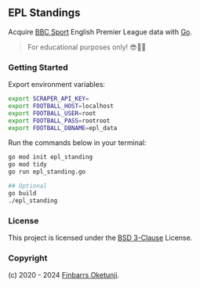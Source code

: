 ## EPL Standings

Acquire [BBC Sport](https://www.bbc.co.uk/sport/football/tables) English Premier League data with [Go](https://go.dev/).

> For educational purposes only! 😎✌🏽

### Getting Started

Export environment variables:

```sh
export SCRAPER_API_KEY=
export FOOTBALL_HOST=localhost
export FOOTBALL_USER=root
export FOOTBALL_PASS=rootroot
export FOOTBALL_DBNAME=epl_data
```

Run the commands below in your terminal: 

```sh
go mod init epl_standing
go mod tidy
go run epl_standing.go

## Optional
go build
./epl_standing
```

### License

This project is licensed under the [BSD 3-Clause](LICENSE) License.

### Copyright

(c) 2020 - 2024 [Finbarrs Oketunji](https://finbarrs.eu).